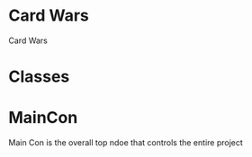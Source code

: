 # Card Wars
Card Wars

# Classes
# MainCon
Main Con is the overall top ndoe that controls the entire project
